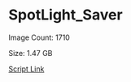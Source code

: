 # SpotLight_Saver

Image Count: 1710

Size: 1.47 GB

[Script Link](https://github.com/liuyal/Archive/blob/master/Python/Utilities/Miscellaneous/spotlight_saver.py)